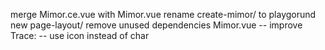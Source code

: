 merge Mimor.ce.vue with Mimor.vue
rename create-mimor/ to playgorund
new page-layout/
remove unused dependencies
Mimor.vue -- improve Trace: -- use icon instead of char
